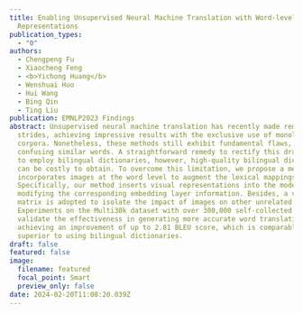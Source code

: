```yaml
---
title: Enabling Unsupervised Neural Machine Translation with Word-level Visual
  Representations
publication_types:
  - "0"
authors:
  - Chengpeng Fu
  - Xiaocheng Feng
  - <b>Yichong Huang</b>
  - Wenshuai Huo
  - Hui Wang
  - Bing Qin
  - Ting Liu
publication: EMNLP2023 Findings
abstract: Unsupervised neural machine translation has recently made remarkable
  strides, achieving impressive results with the exclusive use of monolingual
  corpora. Nonetheless, these methods still exhibit fundamental flaws, such as
  confusing similar words. A straightforward remedy to rectify this drawback is
  to employ bilingual dictionaries, however, high-quality bilingual dictionaries
  can be costly to obtain. To overcome this limitation, we propose a method that
  incorporates images at the word level to augment the lexical mappings.
  Specifically, our method inserts visual representations into the model,
  modifying the corresponding embedding layer information. Besides, a visible
  matrix is adopted to isolate the impact of images on other unrelated words.
  Experiments on the Multi30k dataset with over 300,000 self-collected images
  validate the effectiveness in generating more accurate word translation,
  achieving an improvement of up to 2.81 BLEU score, which is comparable or even
  superior to using bilingual dictionaries.
draft: false
featured: false
image:
  filename: featured
  focal_point: Smart
  preview_only: false
date: 2024-02-20T11:08:20.039Z
---
```

